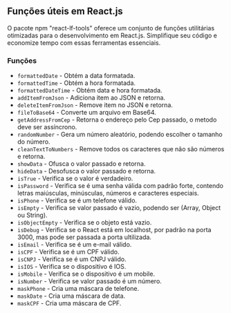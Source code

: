 ## Funções úteis em React.js
O pacote npm "react-lf-tools" oferece um conjunto de funções utilitárias otimizadas para o desenvolvimento em React.js. Simplifique seu código e economize tempo com essas ferramentas essenciais.

### Funções

-   `formattedDate` - Obtém a data formatada.
-   `formattedTime` - Obtém a hora formatada.
-   `formattedDateTime` - Obtém data e hora formatada.
-   `addItemFromJson` - Adiciona item ao JSON e retorna.
-   `deleteItemFromJson` - Remove item no JSON e retorna.
-   `fileToBase64` - Converte um arquivo em Base64.
-   `getAddressFromCep` - Retorna o endereço pelo Cep passado, o metodo deve ser assíncrono.
-   `randomNumber` - Gera um número aleatório, podendo escolher o tamanho do número.
-   `cleanTextToNumbers` - Remove todos os caracteres que não são números e retorna.
-   `showData` - Ofusca o valor passado e retorna.
-   `hideData` - Desofusca o valor passado e retorna.
-   `isTrue` - Verifica se o valor é verdadeiro.
-   `isPassword` - Verifica se é uma senha válida com padrão forte, contendo letras maiúsculas, minúsculas, números e caracteres especiais.
-   `isPhone` - Verifica se é um telefone válido.
-   `isEmpty` - Verifica se valor passado é vazio, podendo ser (Array, Object ou String).
-   `isObjectEmpty` - Verifica se o objeto está vazio.
-   `isDebug` - Verifica se o React está em localhost, por padrão na porta 3000, mas pode ser passada a porta ultilizada.
-   `isEmail` - Verifica se é um e-mail válido.
-   `isCPF` - Verifica se é um CPF válido.
-   `isCNPJ` - Verifica se é um CNPJ válido.
-   `isIOS` - Verifica se o dispositivo é IOS.
-   `isMobile` - Verifica se o dispositivo é um mobile.
-   `isNumber` - Verifica se valor passado é um número.
-   `maskPhone` - Cria uma máscara de telefone.
-   `maskDate` - Cria uma máscara de data.
-   `maskCPF` - Cria uma máscara de CPF.
